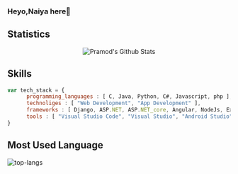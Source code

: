 ### Heyo,Naiya here👋

<!--
**NaiyaPrajapati/NaiyaPrajapati** is a ✨ _special_ ✨ repository because its `README.md` (this file) appears on your GitHub profile.

Here are some ideas to get you started:

- 🔭 I’m currently working on ...
- 🌱 I’m currently learning ...
- 👯 I’m looking to collaborate on ...
- 🤔 I’m looking for help with ...
- 💬 Ask me about ...
- 📫 How to reach me: ...
- 😄 Pronouns: ...
- ⚡ Fun fact: ...
-->
## Statistics
<p align="center">
<img align="center" src="https://github-readme-stats.vercel.app/api?username=NaiyaPrajapati&&show_icons=true&theme=radical" alt="Pramod's Github Stats">
</p>  

## Skills
```javascript
var tech_stack = {
      programming_languages : [ C, Java, Python, C#, Javascript, php ],
      technoliges : [ "Web Development", "App Development" ],
      frameworks : [ Django, ASP.NET, ASP.NET_core, Angular, NodeJs, ExpressJs ],
      tools : [ "Visual Studio Code", "Visual Studio", "Android Studio" ],
}
```

## Most Used Language
![top-langs](https://github-readme-stats.vercel.app/api/top-langs?username=naiyaprajapati&show_icons=true&title_color=fff&icon_color=79ff97&text_color=9f9f9f&bg_color=151515)


